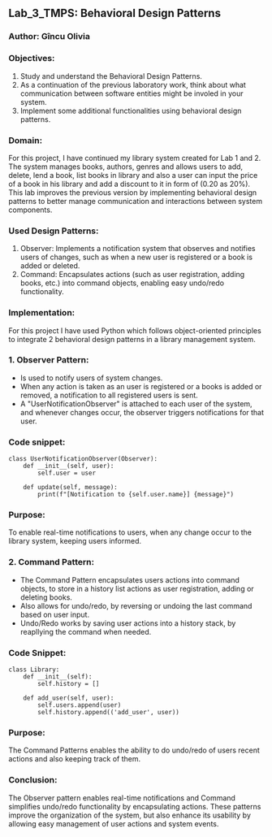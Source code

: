 Lab_3_TMPS: Behavioral Design Patterns
----------------------------------------
### Author: Gîncu Olivia

### Objectives:
1. Study and understand the Behavioral Design Patterns.
2. As a continuation of the previous laboratory work, think about what communication between software entities might be involed in your system.
3. Implement some additional functionalities using behavioral design patterns.
### Domain:
For this project, I have continued my library system created for Lab 1 and 2. The system manages books, authors, genres and allows users to add, delete, lend a book, list books in library and also a user can input the price of a book in his library and add a discount to it in form of (0.20 as 20%). This lab improves the previous version by implementing behavioral design patterns to better manage communication and interactions between system components.

### Used Design Patterns:
1. Observer: Implements a notification system that observes and notifies users of changes, such as when a new user is registered or a book is added or deleted.
2. Command: Encapsulates actions (such as user registration, adding books, etc.) into command objects, enabling easy undo/redo functionality.

### Implementation:
For this project I have used Python which follows object-oriented principles to integrate 2 behavioral design patterns in a library management system.

### 1. Observer Pattern:
- Is used to notify users of system changes.
- When any action is taken as an user is registered or a books is added or removed, a notification to all registered users is sent. 
- A "UserNotificationObserver" is attached to each user of the system, and whenever changes occur, the observer triggers notifications for that user.
### Code snippet:
```
class UserNotificationObserver(Observer):
    def __init__(self, user):
        self.user = user

    def update(self, message):
        print(f"[Notification to {self.user.name}] {message}")
```
### Purpose: 
To enable real-time notifications to users, when any change occur to the library system, keeping users informed.

### 2. Command Pattern:
- The Command Pattern encapsulates users actions into command objects, to store in a history list actions as user registration, adding or deleting books.
- Also allows for undo/redo, by reversing or undoing the last command based on user input.
- Undo/Redo works by saving user actions into a history stack, by reapllying the command when needed.
### Code Snippet:
```
class Library:
    def __init__(self):
        self.history = []

    def add_user(self, user):
        self.users.append(user)
        self.history.append(('add_user', user))  

```
### Purpose:
The Command Patterns enables the ability to do undo/redo of users recent actions and also keeping track of them.
### Conclusion:
The Observer pattern enables real-time notifications and Command simplifies undo/redo functionality by encapsulating actions. These patterns improve the organization of the system, but also enhance its usability by allowing easy management of user actions and system events.

